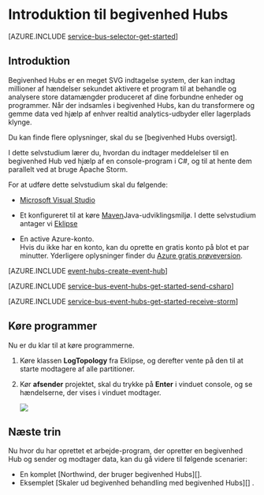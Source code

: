 <properties
    pageTitle="Introduktion til begivenhed Hubs i C# med Apache Storm | Microsoft Azure"
    description="Følge dette selvstudium for at komme i gang med Azure begivenhed Hubs; afsendelse af hændelser i C# og modtage dem i en Apache Storm klynge."
    services="event-hubs"
    documentationCenter=""
    authors="jtaubensee"
    manager="timlt"
    editor=""/>

<tags
    ms.service="event-hubs"
    ms.workload="na"
    ms.tgt_pltfrm="na"
    ms.devlang="na"
    ms.topic="article" 
    ms.date="09/06/2016"
    ms.author="jotaub;sethm"/>

# <a name="get-started-with-event-hubs"></a>Introduktion til begivenhed Hubs

[AZURE.INCLUDE [service-bus-selector-get-started](../../includes/service-bus-selector-get-started.md)]

## <a name="introduction"></a>Introduktion

Begivenhed Hubs er en meget SVG indtagelse system, der kan indtag millioner af hændelser sekundet aktivere et program til at behandle og analysere store datamængder produceret af dine forbundne enheder og programmer. Når der indsamles i begivenhed Hubs, kan du transformere og gemme data ved hjælp af enhver realtid analytics-udbyder eller lagerplads klynge.

Du kan finde flere oplysninger, skal du se [begivenhed Hubs oversigt].

I dette selvstudium lærer du, hvordan du indtager meddelelser til en begivenhed Hub ved hjælp af en console-program i C#, og til at hente dem parallelt ved at bruge Apache Storm.

For at udføre dette selvstudium skal du følgende:

+ [Microsoft Visual Studio](http://visualstudio.com)

+ Et konfigureret til at køre [Maven](http://maven.apache.org/)Java-udviklingsmiljø. I dette selvstudium antager vi [Eklipse](https://www.eclipse.org/)

+ En active Azure-konto. <br/>Hvis du ikke har en konto, kan du oprette en gratis konto på blot et par minutter. Yderligere oplysninger finder du <a href="http://azure.microsoft.com/pricing/free-trial/?WT.mc_id=A0E0E5C02&amp;returnurl=http%3A%2F%2Fazure.microsoft.com%2Fen-us%2Fdevelop%2Fmobile%2Ftutorials%2Fget-started%2F" target="_blank">Azure gratis prøveversion</a>.

[AZURE.INCLUDE [event-hubs-create-event-hub](../../includes/event-hubs-create-event-hub.md)]

[AZURE.INCLUDE [service-bus-event-hubs-get-started-send-csharp](../../includes/service-bus-event-hubs-get-started-send-csharp.md)]


[AZURE.INCLUDE [service-bus-event-hubs-get-started-receive-storm](../../includes/service-bus-event-hubs-get-started-receive-storm.md)]

## <a name="run-the-applications"></a>Køre programmer

Nu er du klar til at køre programmerne.

1.  Køre klassen **LogTopology** fra Eklipse, og derefter vente på den til at starte modtagere af alle partitioner.

2.  Kør **afsender** projektet, skal du trykke på **Enter** i vinduet console, og se hændelserne, der vises i vinduet modtager.

    ![][22]

## <a name="next-steps"></a>Næste trin

Nu hvor du har oprettet et arbejde-program, der opretter en begivenhed Hub og sender og modtager data, kan du gå videre til følgende scenarier:

- En komplet [Northwind, der bruger begivenhed Hubs][].
- Eksemplet [Skaler ud begivenhed behandling med begivenhed Hubs][] .

<!-- Images. -->
[22]: ./media/event-hubs-csharp-storm-getstarted/receive-storm1.png

<!-- Links -->
[Azure classic portal]: https://manage.windowsazure.com/
[Oversigt over Hubs begivenhed]: event-hubs-overview.md
[eksempelprogram, der bruger begivenhed Hubs]: https://code.msdn.microsoft.com/Service-Bus-Event-Hub-286fd097
[Skalere ud begivenhed behandling med begivenhed Hubs]: https://code.msdn.microsoft.com/Service-Bus-Event-Hub-45f43fc3
 